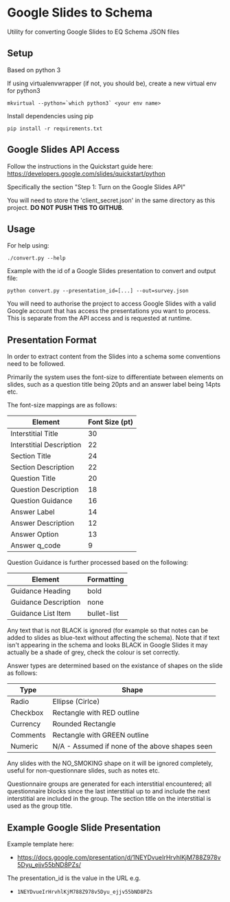 # Google Slides to Schema

Utility for converting Google Slides to EQ Schema JSON files

## Setup
Based on python 3

If using virtualenvwrapper (if not, you should be), create a new virtual env for python3

```
mkvirtual --python=`which python3` <your env name>
```

Install dependencies using pip

```
pip install -r requirements.txt
```

## Google Slides API Access

Follow the instructions in the Quickstart guide here:
https://developers.google.com/slides/quickstart/python

Specifically the section "Step 1: Turn on the Google Slides API"

You will need to store the 'client_secret.json' in the same directory
as this project. **DO NOT PUSH THIS TO GITHUB**.

## Usage
For help using:
```
./convert.py --help
```

Example with the id of a Google Slides presentation to convert and
output file:
```
python convert.py --presentation_id=[...] --out=survey.json
```

You will need to authorise the project to access Google Slides with
a valid Google account that has access the presentations you want
to process. This is separate from the API access and is requested
at runtime.

## Presentation Format
In order to extract content from the Slides into a schema some
conventions need to be followed.

Primarily the system uses the font-size to differentiate between
elements on slides, such as a question title being 20pts and an answer
label being 14pts etc.

The font-size mappings are as follows:

Element | Font Size (pt)
------- | --------------
Interstitial Title | 30
Interstitial Description | 22
Section Title | 24
Section Description | 22
Question Title | 20
Question Description | 18
Question Guidance | 16
Answer Label | 14
Answer Description | 12
Answer Option | 13
Answer q_code | 9

Question Guidance is further processed based on the following:

Element | Formatting
------- | ----------
Guidance Heading | bold
Guidance Description | none
Guidance List Item | bullet-list

Any text that is not BLACK is ignored (for example so that notes can be
added to slides as blue-text without affecting the schema). Note that
if text isn't appearing in the schema and looks BLACK in Google Slides
it may actually be a shade of grey, check the colour is set correctly.

Answer types are determined based on the existance of shapes on the
slide as follows:

Type | Shape
---- | -----
Radio | Ellipse (Cirlce)    
Checkbox | Rectangle with RED outline
Currency | Rounded Rectangle
Comments | Rectangle with GREEN outline
Numeric | N/A - Assumed if none of the above shapes seen

Any slides with the NO_SMOKING shape on it will be ignored completely,
useful for non-questionnare slides, such as notes etc.

Questionnaire groups are generated for each interstitial encountered;
all questionnaire blocks since the last interstitial up to and include
the next interstitial are included in the group. The section title
on the interstitial is used as the group title.

## Example Google Slide Presentation
Example template here:

- https://docs.google.com/presentation/d/1NEYDvueIrHrvhlKjM788Z978v5Dyu_ejjv55bND8PZs/

The presentation_id is the value in the URL e.g.

- `1NEYDvueIrHrvhlKjM788Z978v5Dyu_ejjv55bND8PZs`
